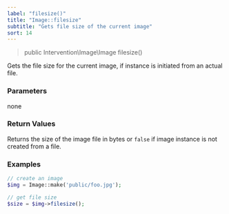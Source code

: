 ```yaml
---
label: "filesize()"
title: "Image::filesize"
subtitle: "Gets file size of the current image"
sort: 14
---
```


> public Intervention\Image\Image filesize()

Gets the file size for the current image, if instance is initiated from an actual file.

### Parameters

none

### Return Values

Returns the size of the image file in bytes or `false` if image instance is not created from a file.

### Examples

```php
// create an image
$img = Image::make('public/foo.jpg');

// get file size
$size = $img->filesize();
```
